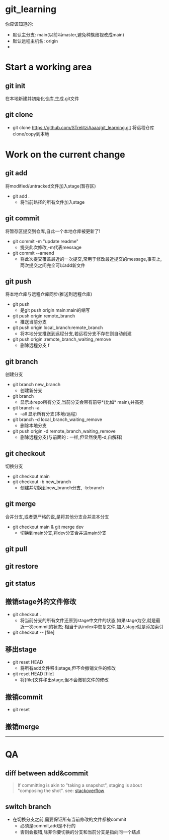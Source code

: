 # git_learning
你应该知道的:
- 默认主分支: main(以前叫master,避免种族歧视改成main)
- 默认远程主机名: origin
- 
# Start a working area
## git init
在本地新建并初始化仓库,生成.git文件
## git clone
- git clone https://github.com/STrelitziAaaa/git_learning.git
将远程仓库clone/copy到本地
# Work on the current change
## git add
将modified/untracked文件加入stage(暂存区)
- git add .
  - 将当前路径的所有文件加入stage
## git commit
将暂存区提交到仓库,自此一个本地仓库被更新了!
- git commit -m "update readme"
  - 提交此次修改,-m代表message
- git commit --amend
  - 将此次提交覆盖最近的一次提交,常用于修改最近提交的message,事实上,两次提交之间完全可以add新文件
## git push
将本地仓库与远程仓库同步(推送到远程仓库)
- git push
  - 是git push origin main:main的缩写
- git push origin remote_branch
  - 推送当前分支
- git push origin local_branch:remote_branch
  - 将本地分支推送到远程分支,若远程分支不存在则自动创建
- git push origin :remote_branch_waiting_remove
  - 删除远程分支
f

## git branch
创建分支
- git branch new_branch
  - 创建新分支
- git branch
  - 显示本repo所有分支,当前分支会带有前导*(比如* main),并高亮
- git branch -a
  - -all 显示所有分支(本地/远程)
- git branch -d local_branch_waiting_remove
  - 删除本地分支
- git push origin -d remote_branch_waiting_remove
  - 删除远程分支(与前面的 : 一样,但显然使用-d,自解释)

## git checkout
切换分支
- git checkout main
- git checkout -b new_branch
  - 创建并切换到new_branch分支, -b:branch

## git merge
合并分支,或者更严格的说,是将其他分支合并进本分支
- git checkout main & git merge dev
  - 切换到main分支,将dev分支合并进main分支

## git pull

## git restore

## git status

## 撤销stage外的文件修改
- git checkout .
  - 将当前分支的所有文件还原到stage中文件的状态,如果stage为空,就是最近一次commit的状态; 相当于从index中恢复文件,加入stage就是添加索引
- git checkout -- [file]
## 移出stage
- git reset HEAD
  - 将所有add文件移出stage,但不会撤销文件的修改
- git reset HEAD [file]
  - 将[file]文件移出stage,但不会撤销文件的修改
## 撤销commit
- git reset
## 撤销merge
---
# QA
## diff between add&commit
> If committing is akin to "taking a snapshot", staging is about "composing the shot". see: [stackoverflow](https://stackoverflow.com/questions/25351450/what-does-adding-to-the-index-really-mean-in-git)

## switch branch
- 在切换分支之前,需要保证所有当前修改的文件都被commit
  - 必须是commit,add是不行的
  - 否则会报错,除非你要切换的分支和当前分支是指向同一个结点

